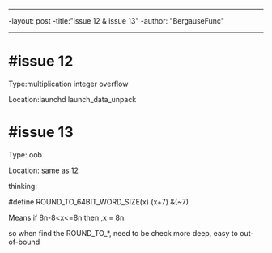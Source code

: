 ----

-layout: post
-title:"issue 12 & issue 13"
-author: "BergauseFunc"

----





# #issue 12

Type:multiplication integer overflow

Location:launchd launch_data_unpack



# #issue 13

Type: oob

Location: same as 12

thinking: 

\#define ROUND_TO_64BIT_WORD_SIZE(x)   (x+7) &(~7)

Means if  8n-8<x<=8n then ,x = 8n.

so when find the ROUND_TO_*, need to be check more deep, easy to out-of-bound







